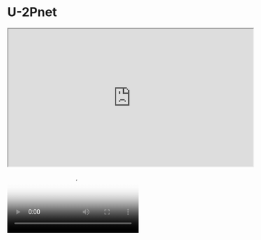 # U-2Pnet



<iframe width="560" height="315" src="https://github.com/polwork/U-2Pnet/blob/main/Video/Viedeo1-Ori.avi">
</iframe>

<video id="video" controls="" preload="none" poster="none">
      <source id="avi" src="https://github.com/polwork/U-2Pnet/blob/main/Video/Viedeo1-Ori.avi" type="video/avi">
</videos>


![Scene1-Ori](https://github.com/polwork/U-2Pnet/blob/main/Video/Viedeo1-Ori.avi)
